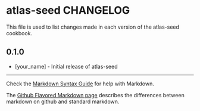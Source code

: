 atlas-seed CHANGELOG
====================

This file is used to list changes made in each version of the atlas-seed cookbook.

0.1.0
-----
- [your_name] - Initial release of atlas-seed

- - -
Check the [Markdown Syntax Guide](http://daringfireball.net/projects/markdown/syntax) for help with Markdown.

The [Github Flavored Markdown page](http://github.github.com/github-flavored-markdown/) describes the differences between markdown on github and standard markdown.
